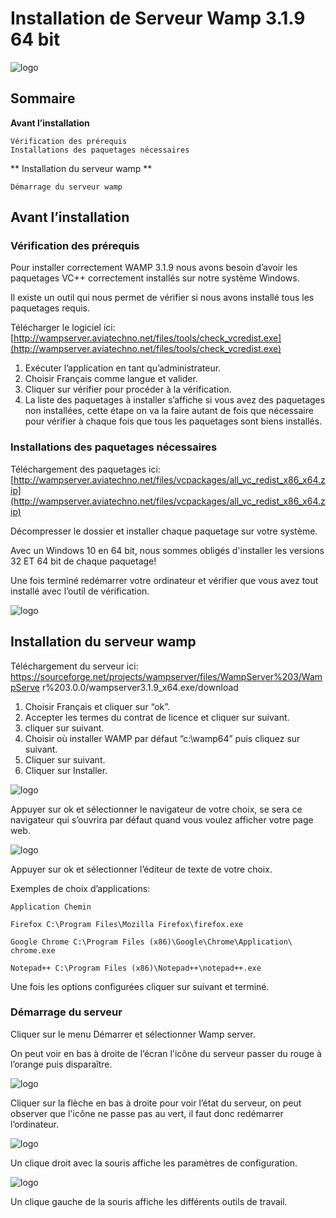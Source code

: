 # Installation de Serveur Wamp 3.1.9 64 bit
![logo](https://github.com/chayan91300/Installe-WAMPserver/blob/master/WaMPserver.png)

## Sommaire

**Avant l’installation**

```
Vérification des prérequis 
Installations des paquetages nécessaires 
```
** Installation du serveur wamp **

```
Démarrage du serveur wamp
```

## Avant l’installation

### Vérification des prérequis

Pour installer correctement WAMP 3.1.9 nous avons besoin d’avoir les
paquetages VC++ correctement installés sur notre système Windows.

Il existe un outil qui nous permet de vérifier si nous avons installé tous les
paquetages requis.

Télécharger le logiciel ici:
[http://wampserver.aviatechno.net/files/tools/check_vcredist.exe](http://wampserver.aviatechno.net/files/tools/check_vcredist.exe)

1. Exécuter l’application en tant qu’administrateur.
2. Choisir Français comme langue et valider.
3. Cliquer sur vérifier pour procéder à la vérification.
4. La liste des paquetages à installer s’affiche si vous avez des paquetages
    non installées, cette étape on va la faire autant de fois que nécessaire
    pour vérifier à chaque fois que tous les paquetages sont biens installés.

### Installations des paquetages nécessaires

Téléchargement des paquetages ici:
[http://wampserver.aviatechno.net/files/vcpackages/all_vc_redist_x86_x64.zip](http://wampserver.aviatechno.net/files/vcpackages/all_vc_redist_x86_x64.zip)

Décompresser le dossier et installer chaque paquetage sur votre système.

Avec un Windows 10 en 64 bit, nous sommes obligés d'installer les versions 32
ET 64 bit de chaque paquetage!

Une fois terminé redémarrer votre ordinateur et vérifier que vous avez tout
installé avec l’outil de vérification.

![logo](https://github.com/chayan91300/Installe-WAMPserver/blob/master/installation.png)


## Installation du serveur wamp

Téléchargement du serveur ici:
https://sourceforge.net/projects/wampserver/files/WampServer%203/WampServe
r%203.0.0/wampserver3.1.9_x64.exe/download

1. Choisir Français et cliquer sur “ok”.
2. Accepter les termes du contrat de licence et cliquer sur suivant.
3. cliquer sur suivant.
4. Choisir où installer WAMP par défaut “c:\wamp64” puis cliquez sur suivant.
5. Cliquer sur suivant.
6. Cliquer sur Installer.

![logo](https://github.com/chayan91300/Installe-WAMPserver/blob/master/installation1.png)

Appuyer sur ok et sélectionner le navigateur de votre choix, se sera ce
navigateur qui s’ouvrira par défaut quand vous voulez afficher votre page web.

![logo](https://github.com/chayan91300/Installe-WAMPserver/blob/master/installation2.png)

Appuyer sur ok et sélectionner l’éditeur de texte de votre choix.

Exemples de choix d’applications:

```
Application Chemin
```
```
Firefox C:\Program Files\Mozilla Firefox\firefox.exe
```
```
Google Chrome C:\Program Files (x86)\Google\Chrome\Application\
chrome.exe
```
```
Notepad++ C:\Program Files (x86)\Notepad++\notepad++.exe
```
Une fois les options configurées cliquer sur suivant et terminé.


### Démarrage du serveur

Cliquer sur le menu Démarrer et sélectionner Wamp server.

On peut voir en bas à droite de l’écran l'icône du serveur passer du rouge à
l’orange puis disparaître.

![logo](https://github.com/chayan91300/Installe-WAMPserver/blob/master/installation3.png)

Cliquer sur la flèche en bas à droite pour voir l’état du serveur, on peut observer
que l'icône ne passe pas au vert, il faut donc redémarrer l’ordinateur.

![logo](https://github.com/chayan91300/Installe-WAMPserver/blob/master/installation4.png)

Un clique droit avec la souris affiche les paramètres de configuration.

![logo](https://github.com/chayan91300/Installe-WAMPserver/blob/master/installation5.png)

Un clique gauche de la souris affiche les différents outils de travail.
